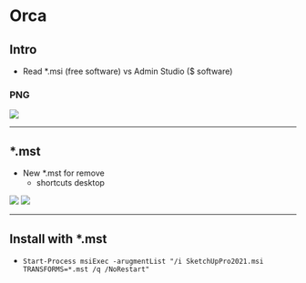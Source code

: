 # Orca

## Intro
* Read *.msi (free software) vs Admin Studio ($ software)

### PNG
[<img src="https://i.imgur.com/n2brbcN.png">](https://i.imgur.com/n2brbcN.png)

---

## *.mst
* New *.mst for remove
  * shortcuts desktop
  
[<img src="https://i.imgur.com/ekMih1I.png">](https://i.imgur.com/ekMih1I.png)
[<img src="https://i.imgur.com/GAVlvar.png">](https://i.imgur.com/GAVlvar.png)

---

## Install with *.mst
* `Start-Process msiExec -arugmentList "/i SketchUpPro2021.msi TRANSFORMS=*.mst /q /NoRestart"`
